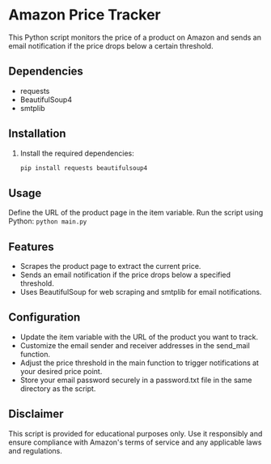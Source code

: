 # Amazon Price Tracker

This Python script monitors the price of a product on Amazon and sends an email notification if the price drops below a certain threshold.

## Dependencies
- requests
- BeautifulSoup4
- smtplib

## Installation
1. Install the required dependencies:
   ```bash
   pip install requests beautifulsoup4


## Usage
Define the URL of the product page in the item variable.
Run the script using Python:
```python main.py```

## Features
- Scrapes the product page to extract the current price.
- Sends an email notification if the price drops below a specified threshold.
- Uses BeautifulSoup for web scraping and smtplib for email notifications.

## Configuration
- Update the item variable with the URL of the product you want to track.
- Customize the email sender and receiver addresses in the send_mail function.
- Adjust the price threshold in the main function to trigger notifications at your desired price point. 
- Store your email password securely in a password.txt file in the same directory as the script.

## Disclaimer
This script is provided for educational purposes only. Use it responsibly and ensure compliance with Amazon's terms of service and any applicable laws and regulations.